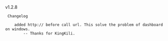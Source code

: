 
v1.2.8

     Changelog

        added http:// before call url. This solve the problem of dashboard on windows.
            -- Thanks for KingKili.